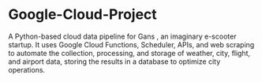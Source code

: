 # Google-Cloud-Project
A Python-based cloud data pipeline for Gans , an imaginary e-scooter startup. It uses Google Cloud Functions, Scheduler, APIs, and web scraping to automate the collection, processing, and storage of weather, city, flight, and airport data, storing the results in a database to optimize city operations.
